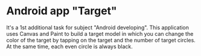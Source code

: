 # Android app "Target"
It's a 1st additional task for subject "Android developing". This application uses Canvas and Paint to build a target model in which you can change the color of the target by tapping on the target and the number of target circles. At the same time, each even circle is always black.
